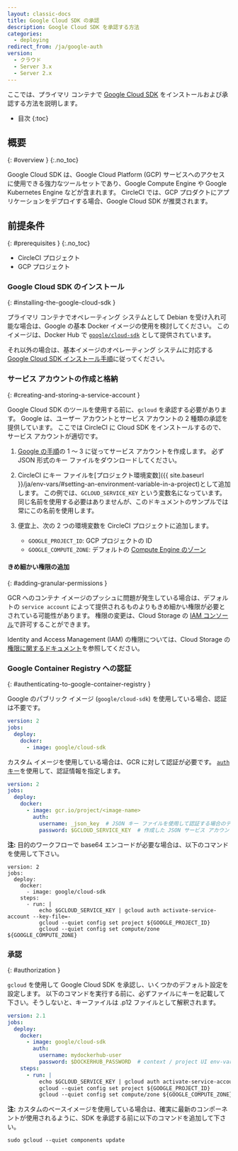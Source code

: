```yaml
---
layout: classic-docs
title: Google Cloud SDK の承認
description: Google Cloud SDK を承認する方法
categories:
  - deploying
redirect_from: /ja/google-auth
version:
  - クラウド
  - Server 3.x
  - Server 2.x
---
```


ここでは、プライマリ コンテナで [Google Cloud SDK](https://cloud.google.com/sdk/) をインストールおよび承認する方法を説明します。

* 目次
{:toc}

## 概要
{: #overview }
{:.no_toc}

Google Cloud SDK は、Google Cloud Platform (GCP) サービスへのアクセスに使用できる強力なツールセットであり、Google Compute Engine や Google Kubernetes Engine などが含まれます。 CircleCI では、GCP プロダクトにアプリケーションをデプロイする場合、Google Cloud SDK が推奨されます。

## 前提条件
{: #prerequisites }
{:.no_toc}

- CircleCI プロジェクト
- GCP プロジェクト

### Google Cloud SDK のインストール
{: #installing-the-google-cloud-sdk }

プライマリ コンテナでオペレーティング システムとして Debian を受け入れ可能な場合は、Google の基本 Docker イメージの使用を検討してください。 このイメージは、Docker Hub で [`google/cloud-sdk`](https://hub.docker.com/r/google/cloud-sdk/) として提供されています。

それ以外の場合は、基本イメージのオペレーティング システムに対応する [Google Cloud SDK インストール手順](https://cloud.google.com/sdk/)に従ってください。

### サービス アカウントの作成と格納
{: #creating-and-storing-a-service-account }

Google Cloud SDK のツールを使用する前に、`gcloud` を承認する必要があります。 Google は、ユーザー アカウントとサービス アカウントの 2 種類の承認を提供しています。 ここでは CircleCI に Cloud SDK をインストールするので、サービス アカウントが適切です。

1. [Google の手順](https://cloud.google.com/sdk/docs/authorizing#authorizing_with_a_service_account)の 1 ～ 3 に従ってサービス アカウントを作成します。 必ず JSON 形式のキー ファイルをダウンロードしてください。

2. CircleCI にキー ファイルを[プロジェクト環境変数]({{ site.baseurl }}/ja/env-vars/#setting-an-environment-variable-in-a-project)として追加します。 この例では、`GCLOUD_SERVICE_KEY` という変数名になっています。 同じ名前を使用する必要はありませんが、このドキュメントのサンプルでは常にこの名前を使用します。

3. 便宜上、次の 2 つの環境変数を CircleCI プロジェクトに追加します。
    - `GOOGLE_PROJECT_ID`: GCP プロジェクトの ID
    - `GOOGLE_COMPUTE_ZONE`: デフォルトの [Compute Engine のゾーン](https://cloud.google.com/compute/docs/regions-zones/)

#### きめ細かい権限の追加
{: #adding-granular-permissions }

GCR へのコンテナ イメージのプッシュに問題が発生している場合は、デフォルトの `service account` によって提供されるものよりもきめ細かい権限が必要とされている可能性があります。 権限の変更は、Cloud Storage の [IAM コンソール](https://console.cloud.google.com/iam-admin/iam/project)で許可することができます。

Identity and Access Management (IAM) の権限については、Cloud Storage の[権限に関するドキュメント](https://cloud.google.com/storage/docs/access-control/iam-permissions)を参照してください。

### Google Container Registry への認証
{: #authenticating-to-google-container-registry }

Google のパブリック イメージ (`google/cloud-sdk`) を使用している場合、認証は不要です。

```yaml
version: 2
jobs:
  deploy:
    docker:
      - image: google/cloud-sdk
```

カスタム イメージを使用している場合は、GCR に対して認証が必要です。 [`auth` キー]({{site.baseurl}}/ja/configuration-reference/#docker)を使用して、認証情報を指定します。

```yaml
version: 2
jobs:
  deploy:
    docker:
      - image: gcr.io/project/<image-name>
        auth:
          username: _json_key  # JSON キー ファイルを使用して認証する場合のデフォルトのユーザー名
          password: $GCLOUD_SERVICE_KEY  # 作成した JSON サービス アカウント、base64 にエンコードしない
```

**注:** 目的のワークフローで base64 エンコードが必要な場合は、以下のコマンドを使用して下さい。

```shell
version: 2
jobs:
  deploy:
    docker:
      - image: google/cloud-sdk
    steps:
      - run: |
          echo $GCLOUD_SERVICE_KEY | gcloud auth activate-service-account --key-file=-
          gcloud --quiet config set project ${GOOGLE_PROJECT_ID}
          gcloud --quiet config set compute/zone ${GOOGLE_COMPUTE_ZONE}
```

### 承認
{: #authorization }

`gcloud` を使用して Google Cloud SDK を承認し、いくつかのデフォルト設定を設定します。 以下のコマンドを実行する前に、必ずファイルにキーを記載して下さい。そうしないと、キーファイルは .p12 ファイルとして解釈されます。

```yaml
version: 2.1
jobs:
  deploy:
    docker:
      - image: google/cloud-sdk
        auth:
          username: mydockerhub-user
          password: $DOCKERHUB_PASSWORD  # context / project UI env-var reference
    steps:
      - run: |
          echo $GCLOUD_SERVICE_KEY | gcloud auth activate-service-account --key-file=-
          gcloud --quiet config set project ${GOOGLE_PROJECT_ID}
          gcloud --quiet config set compute/zone ${GOOGLE_COMPUTE_ZONE}
```

**注:** カスタムのベースイメージを使用している場合は、確実に最新のコンポーネントが使用されるように、SDK を承認する前に以下のコマンドを追加して下さい。

```shell
sudo gcloud --quiet components update
```

